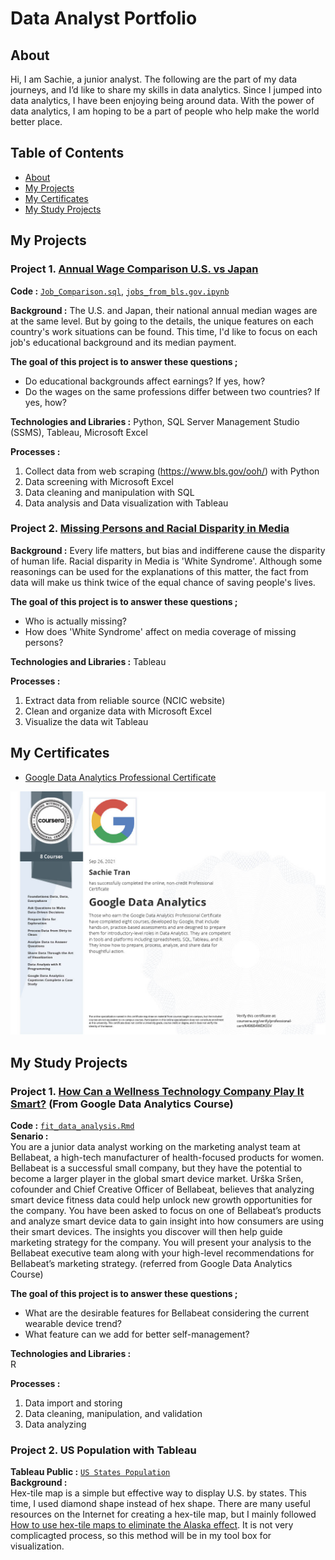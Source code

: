 # Data Analyst Portfolio

## About
Hi, I am Sachie, a junior analyst. The following are the part of my data journeys, and I’d like to share my skills in data analytics. Since I jumped into data analytics, I have been enjoying being around data. With the power of data analytics, I am hoping to be a part of people who help make the world better place.

## Table of Contents

- [About](#about)
- [My Projects](#my-projects)
- [My Certificates](#my-certificates)
- [My Study Projects](#my-study-projects)

## My Projects

### Project 1. [Annual Wage Comparison U.S. vs Japan](https://github.com/sara1594/Data_Analyst_Portfolio/tree/main/My_Projects/Annual%20Wage%20Comparison%20U.S.%20vs%20Japan)
**Code :** [`Job_Comparison.sql`](https://github.com/sara1594/Data_Analyst_Portfolio/blob/f93ab91018bb79e83d023e0718e198035da2a2f2/My_Projects/Annual%20Wage%20Comparison%20U.S.%20vs%20Japan/Job_Comparison.sql),
[`jobs_from_bls.gov.ipynb`](https://github.com/sara1594/Data_Analyst_Portfolio/blob/f93ab91018bb79e83d023e0718e198035da2a2f2/My_Projects/Annual%20Wage%20Comparison%20U.S.%20vs%20Japan/jobs_from_bls.gov.ipynb)   

**Background :** 
The U.S. and Japan, their national annual median wages are at the same level. But by going to the details, the unique features on each country's work situations can be found. This time, I'd like to focus on each job's educational background and its median payment.

**The goal of this project is to answer these questions ;**
- Do educational backgrounds affect earnings? If yes, how?
- Do the wages on the same professions differ between two countries? If yes, how?

**Technologies and Libraries :** 
Python, SQL Server Management Studio (SSMS), Tableau, Microsoft Excel

**Processes :**
1) Collect data from web scraping (https://www.bls.gov/ooh/) with Python
2) Data screening with Microsoft Excel
3) Data cleaning and manipulation with SQL
4) Data analysis and Data visualization with Tableau

### Project 2. [Missing Persons and Racial Disparity in Media](https://github.com/sara1594/Data_Analyst_Portfolio/tree/main/My_Projects/Missing%20Persons%20and%20Racial%20Disparity%20in%20Media)
  
**Background :**
Every life matters, but bias and indifferene cause the disparity of human life. Racial disparity in Media is 'White Syndrome'. Although some reasonings can be used for the explanations of this matter, the fact from data will make us think twice of the equal chance of saving people's lives. 

**The goal of this project is to answer these questions ;** 
- Who is actually missing?
- How does 'White Syndrome' affect on media coverage of missing persons?

**Technologies and Libraries :** 
Tableau

**Processes :**
1) Extract data from reliable source (NCIC website)
2) Clean and organize data with Microsoft Excel
3) Visualize the data wit Tableau



## My Certificates

- [Google Data Analytics Professional Certificate](https://www.coursera.org/professional-certificates/google-data-analytics)   

![Google Data Analytics Professional Certificate](https://github.com/sara1594/Data_Analyst_Portfolio/blob/ceeb987983d7fd4f3edfa3114952cd5305d88291/Certificate(Google%20Data%20Analytics).jpg)


## My Study Projects
### Project 1. [How Can a Wellness Technology Company Play It Smart?](https://github.com/sara1594/Data_Analyst_Portfolio/tree/main/My_Study_Projects/How%20Can%20a%20Wellness%20Technology%20Company%20Play%20It%20Smart%3F) (From Google Data Analytics Course)
**Code :** [`fit_data_analysis.Rmd`](https://github.com/sara1594/Data_Analyst_Portfolio/blob/94b3eefe433b33e5f1631935ffca1e9c8faed628/My_Study_Projects/How%20Can%20a%20Wellness%20Technology%20Company%20Play%20It%20Smart%3F/fit_data_analysis.Rmd)   
**Senario :**   
You are a junior data analyst working on the marketing analyst team at Bellabeat, a high-tech manufacturer of health-focused products for women. Bellabeat is a successful small company, but they have the potential to become a larger player in the global smart device market. Urška Sršen, cofounder and Chief Creative Officer of Bellabeat, believes that analyzing smart device fitness data could help unlock new growth opportunities for the company. You have been asked to focus on one of Bellabeat’s products and analyze smart device data to gain insight into how consumers are using their smart devices. The insights you discover will then help guide marketing strategy for the company. You will present your analysis to the Bellabeat executive team along with your high-level recommendations for Bellabeat’s marketing strategy. (referred from Google Data Analytics Course)

**The goal of this project is to answer these questions ;** 
- What are the desirable features for Bellabeat considering the current wearable device trend?
- What feature can we add for better self-management?

**Technologies and Libraries :**    
R

**Processes :** 
1) Data import and storing
2) Data cleaning, manipulation, and validation
3) Data analyzing

### Project 2. US Population with Tableau
**Tableau Public :** [`US States Population`](https://public.tableau.com/app/profile/sachie.tran/viz/USStatesPopulation_16334518073820/Dashboard1)   
**Background :**  
Hex-tile map is a simple but effective way to display U.S. by states. This time, I used diamond shape instead of hex shape.
There are many useful resources on the Internet for creating a hex-tile map, but I mainly followed [How to use hex-tile maps to eliminate the Alaska effect](https://www.tableau.com/about/blog/2017/1/viz-whiz-hex-tile-maps-64713). It is not very complicagted process, so this method will be in my tool box for visualization.
